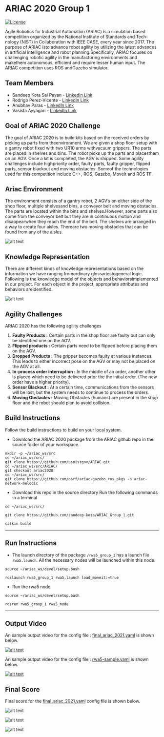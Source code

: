 # ARIAC 2020 Group 1
[![License](https://img.shields.io/badge/License-BSD%203--Clause-blue.svg)](https://opensource.org/licenses/BSD-3-Clause)

Agile Robotics for Industrial Automation (ARIAC) is a simulation based competition organized by the National Institute of Standards and Tech-nology (NIST) in Collaboration with IEEE CASE, every year since 2017.  The purpose of ARIAC isto advance robot agility by utilizing the latest advances in artificial intelligence and robot planning.Specifically, ARIAC focuses on challenging robotic agility in the manufacturing environments and makethem autonomous, efficient and require lesser human input.  The ARIAC competition uses ROS andGazebo simulator.

## Team Members

- Sandeep Kota Sai Pavan - [LinkedIn Link](https://www.linkedin.com/in/skotasai/)
- Rodrigo Perez-Vicente - [LinkedIn Link](https://www.linkedin.com/in/rodrigodelazcano/)
- Anubhav Paras - [LinkedIn Link](https://www.linkedin.com/in/anubhavparas/)
- Vasista Ayyagari - [LinkedIn Link](https://www.linkedin.com/in/vasista-ayyagari-b559b8144/)

## Goal of ARIAC 2020 Challenge
The goal of ARIAC 2020 is to build kits based on the received orders by picking up parts from theenvironment.  We are given a shop floor setup with a gantry robot fixed with two UR10 arms withvacuum grippers.  The parts are placed in shelves and bins.  The robot picks up the parts and placesthem on an AGV. Once a kit is completed, the AGV is shipped.  Some agility challenges include highpriority order, faulty parts, faulty gripper, flipped parts, sensor blackout and moving obstacles.  Someof the technologies used for this competition include C++, ROS, Gazebo, MoveIt and ROS TF.

## Ariac Environment

The environment consists of a gantry robot, 2 AGV’s on either side of the shop floor, multiple shelvesand bins, a conveyor belt and moving obstacles.  The parts are located within the bins and shelves.However, some parts also come from the conveyor belt but they are in continuous motion and disappearwhen they reach the end of the belt.  The shelves are arranged in a way to create four aisles.  Thereare two moving obstacles that can be found from any of the aisles.

 ![alt text](./rwa5_group_1/docs/readme_images/IntroARIAC.png?raw=true "ARIAC Environment")

## Knowledge Representation
There are different kinds of knowledge representations based on the information we have ranging fromordinary glossariestogeneral logic.  Following is the knowledge model of the objects and behaviorsimplemented in our project.  For each object in the project, appropriate attributes and behaviors areidentified.

 ![alt text](./rwa5_group_1/docs/readme_images/knowledge_representation.PNG?raw=true "Knowledge Representation")

## Agility Challenges

ARIAC 2020 has the following agility challenges
1)  <b> Faulty Products :</b> Certain parts in the shop floor are faulty but can only be identified one on the AGV.
2) <b> Flipped products :</b> Certain parts need to be flipped before placing them on the AGV.
3) <b> Dropped Products :</b>  The gripper becomes faulty at various instances. This leads to either incorrect pose on the AGV or  may not be placed on the AGV at all.
4) <b> In-process order interruption :</b> In the middle of an order, another other is placed which need to  be delivered prior the the initial order. (The new order have a higher priority).
5) <b> Sensor Blackout :</b> At a certain time, communications from the sensors will be lost, but the system needs to continue to process the orders.
6) <b> Moving Obstacles :</b> Moving Obstacles (humans) are present in the shop floor and the robot should plan to avoid collision.


## Build Instructions
Follow the build instructions to build on your local system. 
- Download the ARIAC 2020 package from the ARIAC github repo in the source folder of your workspace.
```
mkdir -p ~/ariac_ws/src
cd ~/ariac_ws/src/
git clone https://github.com/usnistgov/ARIAC.git
cd ~/ariac_ws/src/ARIAC/
git checkout ariac2020
cd ~/ariac_ws/src/
git clone https://github.com/osrf/ariac-gazebo_ros_pkgs -b ariac-network-melodic
```

- Download this repo in the source directory
Run the following commands in a terminal

```
cd ~/ariac_ws/src/

git clone https://github.com/sandeep-kota/ARIAC_Group_1.git

catkin build
```

---
## Run Instructions
 - The launch directory of the package `/rwa5_group_1` has a launch file `rwa5.launch`. All the necessary nodes will be launched within this node.

 ```
source ~/ariac_ws/devel/setup.bash

roslaunch rwa5_group_1 rwa5.launch load_moveit:=true
 ```

 - Run the rwa5 node 
 ```
source ~/ariac_ws/devel/setup.bash

rosrun rwa5_group_1 rwa5_node
 ``` 


---
 ## Output Video

An sample output video for the config file : [final_ariac_2021.yaml](./rwa5_group_1/config/final_ariac_2021.yaml) is shown below.

 [![alt text](./rwa5_group_1/docs/output_score/video_thumbnail.PNG?raw=true "Final Output Video")](https://www.youtube.com/watch?v=VHgZroqvAyw&ab_channel=RodrigoPerez)

An sample output video for the config file : [rwa5-sample.yaml](./rwa5_group_1/config/rwa5-sample.yaml) is shown below.

 [![alt text](./rwa5_group_1/docs/output_score/video_thumbnail.PNG?raw=true "Final Output Video")](https://www.youtube.com/watch?v=ij6FFzRd-K4&ab_channel=RodrigoPerez)

## Final Score
Final score for the [final_ariac_2021.yaml](./rwa5_group_1/config/final_ariac_2021.yaml) config file is shown below.

 ![alt text](./rwa5_group_1/docs/output_score/final_score1.png?raw=true "Final Score")

  ![alt text](./rwa5_group_1/docs/output_score/final_score2.png?raw=true "Final Score")

   ![alt text](./rwa5_group_1/docs/output_score/final_score3.png?raw=true "Final Score")




